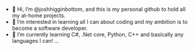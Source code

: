 - 👋 Hi, I’m @joshhigginbottom, and this is my personal github to hold all my at-home projects. 
- 👀 I’m interested in learning all I can about coding and my ambition is to become a software developer.
- 🌱 I’m currently learning C#, .Net core, Python, C++ and basically any languages I can! ...

<!---
joshhigginbottom/joshhigginbottom is a ✨ special ✨ repository because its `README.md` (this file) appears on your GitHub profile.
You can click the Preview link to take a look at your changes.
--->
